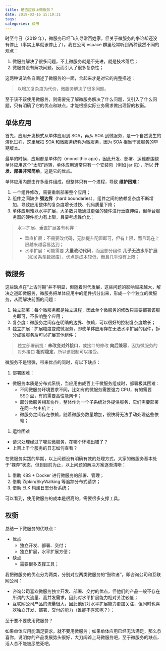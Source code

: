 ```yaml
---
title: 是否应该上微服务？
date: 2019-03-16 15:19:31
tags:
categories: 读书
---
```


时至今日（2019 年），微服务已经飞入寻常百姓家，但关于微服务的争论却还没有停止（事实上早就该停止了），我在公司 espace 群里经常听到两种截然不同的观点：

1. 微服务解决了很多问题，不上微服务就是不先进，就是技术落后；
2. 微服务没有解决问题，反而引入了很多复杂性；

这两种说法各自阐述了微服务的一面，合起来才是对它的完整描述：

>以增加复杂度为代价，微服务解决了很多问题。

至于该不该使用微服务，则需要先了解微服务解决了什么问题，又引入了什么问题，只有明确了它的优点和缺点，才能根据实际业务需求做出理智的权衡。

<!-- more -->

## 单体应用

首先，应用开发模式从单体应用到 SOA，再从 SOA 到微服务，是一个自然发生的演化过程，这里我把 SOA 和微服务统称为微服务，因为 SOA 相当于微服务的早期版本。

最早的时候，应用都是单体的（monolithic app），因此开发、部署、运维都围绕单体应用这个“太阳”运转，单体应用通常只有一个安装包（例如 jar 包），所以 **开发、部署非常简单**，这是它的优点。

单体应用内部由许多组件组成，但整体只有一个进程，导致 **维护困难**：

1. 一个组件修改，需要重新部署整个应用；
2. 组件之间缺少 **强边界**（hard boundaries），组件之间的依赖复杂度不断增加，导致应用整体的复杂度增长过快、代码质量下降；
3. 单体应用难以水平扩展，大多数只能通过更强的硬件进行垂直伸缩，但单台服务器的硬件能力有上限，且要考虑性价比；

>水平扩展、垂直扩展各有利弊：
>* 垂直扩展：不需要改代码，无脑提升配置即可，但有上限，而且现在上限越来越容易达到；
>* 水平扩展：可能需要 **大量改动代码**，而且部分组件 **几乎无法水平扩展**（如关系型数据库），优点是成本较低，而且几乎没有上限；

## 微服务

这些缺点在“上古时期”并不明显，但随着时代发展，这些问题的影响越来越大，解决之道即微服务，微服务把单体应用中的组件拆分出来，形成一个个独立的微服务，从而解决前面的问题：

1. 独立部署：每个微服务都是独立进程，因此单个微服务的修改只需要部署该服务即可，不影响整个应用；
1. 复杂度：微服务之间存在明确的边界、依赖，可以很好的控制复杂度增长；
1. 独立扩展：扩展粒度变成微服务，即使单体应用存在无法水平扩展的组件，拆分成微服务后可以扩展其他组件；

>独立部署前提：**未改变对外接口**，或接口的修改 **向后兼容**，因为微服务的对外接口 **相对稳定**，所以该限制可以接受。

微服务不是银弹，带来优点的同时，有以下缺点：

1. 部署困难：
  * 微服务本质是分布式系统，当应用由成百上千微服务组成时，部署极其困难：
    + 不同微服务环境要求不同，比如有的微服务需要强力 CPU，有的需要 SSD 盘，有的需要高性能网卡；
	+ 部分微服务相互协作，整体作为一个子系统对外提供服务，它们需要部署在同一台主机上；
	+ 微服务之间存在依赖，随着微服务数量增加，很快将无法手动处理这些依赖；
1. 运维困难
  * 请求处理经过了哪些微服务，在哪个环境出错了？
  * 上百上千个服务的日志如何查看？
  
在微服务实践的早期，以上问题没有明确有效的处理方式，大家的微服务基本处于“裸奔”状态，但到目前为止，以上问题的解决方案逐渐清晰：

1. 借助 K8S + Docker 进行微服务的部署、管理；
1. 借助 Zipkin/SkyWalking 等追踪分布式请求；
1. 借助 ELK 构建日志分析系统；

可以看到，使用微服务的成本是很高的，需要很多支撑工具。

## 权衡

总结一下微服务的优缺点：

* 优点
  + 独立开发、部署、交付；
  + 独立扩展，水平扩展方便；
* 缺点
  + 需要很多支撑工具；
  
我把微服务的优点分为两类，分别对应两类微服务的“鼓吹者”，即咨询公司和互联网公司：

* 咨询公司喜欢微服务独立开发、部署、交付的优点，但他们的产品一般不存在所谓的大流量、高并发需求，因此对水平扩展能力相对关注较低；
* 互联网公司产品的流量很大，因此他们对水平扩展能力更加关注，但同时也喜欢独立开发、部署、交付的能力（谁能不喜欢呢？）；

至于要不要使用微服务？

如果单体应用能满足要求，就不要用微服务；如果单体应用已经无法满足，那么恭喜你，说明你的产品发展势头很好，大刀阔斧上马微服务吧，至于微服务的缺点，活人总不能被尿憋死吧。

